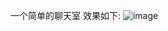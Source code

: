 一个简单的聊天室
效果如下:
![image](https://github.com/xiaocai33/Chatting/blob/master/Chatting/Chatting/liaotian.png)
